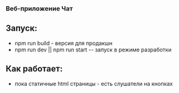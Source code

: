 ### Веб-приложение Чат

## Запуск:

- npm run build - версия для продакшн
- npm run dev || npm run start -- запуск в режиме разработки

## Как работает:

- пока статичные html страницы - есть слушатели на кнопках
